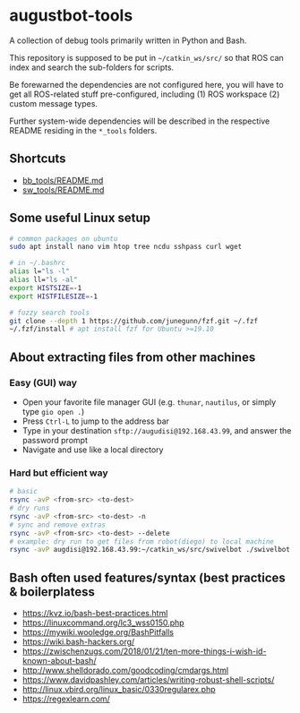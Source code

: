 # augustbot-tools

A collection of debug tools primarily written in Python and Bash.

This repository is supposed to be put in `~/catkin_ws/src/` so that
ROS can index and search the sub-folders for scripts.

Be forewarned the dependencies are not configured here,
you will have to get all ROS-related stuff pre-configured,
including (1) ROS workspace (2) custom message types.

Further system-wide dependencies will be described in the
respective README residing in the `*_tools` folders.

## Shortcuts
- [bb_tools/README.md](bb_tools/README.md)
- [sw_tools/README.md](sw_tools/README.md)

## Some useful Linux setup
```bash
# common packages on ubuntu
sudo apt install nano vim htop tree ncdu sshpass curl wget

# in ~/.bashrc
alias l="ls -l"
alias ll="ls -al"
export HISTSIZE=-1
export HISTFILESIZE=-1

# fuzzy search tools
git clone --depth 1 https://github.com/junegunn/fzf.git ~/.fzf
~/.fzf/install # apt install fzf for Ubuntu >=19.10
```

## About extracting files from other machines

### Easy (GUI) way
- Open your favorite file manager GUI (e.g. `thunar`, `nautilus`, or simply type `gio open .`)
- Press `Ctrl-L` to jump to the address bar
- Type in your destination `sftp://augudisi@192.168.43.99`, and answer the password prompt
- Navigate and use like a local directory

### Hard but efficient way
```bash
# basic
rsync -avP <from-src> <to-dest>
# dry runs
rsync -avP <from-src> <to-dest> -n
# sync and remove extras
rsync -avP <from-src> <to-dest> --delete
# example: dry run to get files from robot(diego) to local machine
rsync -avP augdisi@192.168.43.99:~/catkin_ws/src/swivelbot ./swivelbot --delete -n
```

## Bash often used features/syntax (best practices & boilerplatess
- https://kvz.io/bash-best-practices.html
- https://linuxcommand.org/lc3_wss0150.php
- https://mywiki.wooledge.org/BashPitfalls
- https://wiki.bash-hackers.org/
- https://zwischenzugs.com/2018/01/21/ten-more-things-i-wish-id-known-about-bash/
- http://www.shelldorado.com/goodcoding/cmdargs.html
- https://www.davidpashley.com/articles/writing-robust-shell-scripts/
- http://linux.vbird.org/linux_basic/0330regularex.php
- https://regexlearn.com/